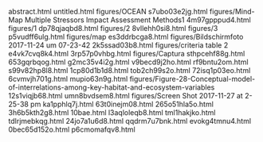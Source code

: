 abstract.html
untitled.html
figures/OCEAN
s7ubo03e2jg.html
figures/Mind-Map Multiple Stressors Impact Assessment Methods1
4m97gpppud4.html
figures/1
dp78qjaqbd8.html
figures/2
8vllehh0si8.html
figures/3
p5vudff6ulg.html
figures/map
es3ddrbcga8.html
figures/Bildschirmfoto 2017-11-24 um 07-23-42
2k5ssad03b8.html
figures/criteria table 2
e4vk7cvq8k4.html
3rp57p0vhbg.html
figures/Captura
sthpcehf88g.html
653gqrbqog.html
g2mc35v4i2g.html
v9becd9j2ho.html
rf9bntu2om.html
s99v82hp8l8.html
1cp80d1b1d8.html
tob2ch99s2o.html
72isq1p03eo.html
6cvmvjh701g.html
mupio63n9g.html
figures/Figure-28-Conceptual-model-of-interrelations-among-key-habitat-and-ecosystem-variables
12s1viqjb68.html
umn8bvdsem8.html
figures/Screen Shot 2017-11-27 at 2-25-38 pm
ka1pphlq7j.html
63t0inejm08.html
265o51hla5o.html
3h6b5kth2g8.html
10bae.html
l3aqloleqb8.html
tml1hakjko.html
tdlrjmebkqg.html
24jo7a1u6d8.html
qqdrm7u7bnk.html
evokg4tmnu4.html
0bec65d152o.html
p6cmomafqv8.html